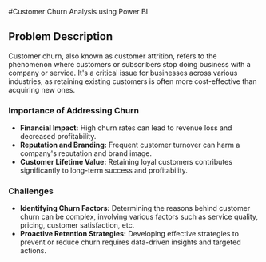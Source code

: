 #Customer Churn Analysis using Power BI

## Problem Description

Customer churn, also known as customer attrition, refers to the phenomenon where customers or subscribers stop doing business with a company or service. It's a critical issue for businesses across various industries, as retaining existing customers is often more cost-effective than acquiring new ones.

### Importance of Addressing Churn

- **Financial Impact:** High churn rates can lead to revenue loss and decreased profitability.
- **Reputation and Branding:** Frequent customer turnover can harm a company's reputation and brand image.
- **Customer Lifetime Value:** Retaining loyal customers contributes significantly to long-term success and profitability.

### Challenges

- **Identifying Churn Factors:** Determining the reasons behind customer churn can be complex, involving various factors such as service quality, pricing, customer satisfaction, etc.
- **Proactive Retention Strategies:** Developing effective strategies to prevent or reduce churn requires data-driven insights and targeted actions.
